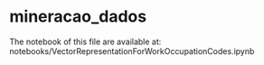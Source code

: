 # mineracao_dados

The notebook of this file are available at: notebooks/VectorRepresentationForWorkOccupationCodes.ipynb
